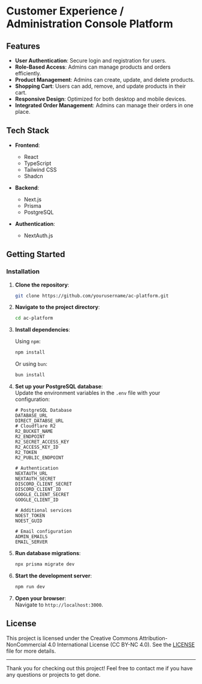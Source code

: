 # Customer Experience / Administration Console Platform

## Features

- **User Authentication**: Secure login and registration for users.
- **Role-Based Access**: Admins can manage products and orders efficiently.
- **Product Management**: Admins can create, update, and delete products.
- **Shopping Cart**: Users can add, remove, and update products in their cart.
- **Responsive Design**: Optimized for both desktop and mobile devices.
- **Integrated Order Management**: Admins can manage their orders in one place.

## Tech Stack

- **Frontend**:

  - React
  - TypeScript
  - Tailwind CSS
  - Shadcn

- **Backend**:

  - Next.js
  - Prisma
  - PostgreSQL

- **Authentication**:
  - NextAuth.js

## Getting Started

### Installation

1. **Clone the repository**:

   ```bash
   git clone https://github.com/yourusername/ac-platform.git
   ```

2. **Navigate to the project directory**:

   ```bash
   cd ac-platform
   ```

3. **Install dependencies**:

   Using `npm`:

   ```bash
   npm install
   ```

   Or using `bun`:

   ```bash
   bun install
   ```

4. **Set up your PostgreSQL database**:  
   Update the environment variables in the `.env` file with your configuration:

   ```plaintext
   # PostgreSQL Database
   DATABASE_URL
   DIRECT_DATABSE_URL
   # Cloudflare R2
   R2_BUCKET_NAME
   R2_ENDPOINT
   R2_SECRET_ACCESS_KEY
   R2_ACCESS_KEY_ID
   R2_TOKEN
   R2_PUBLIC_ENDPOINT

   # Authentication
   NEXTAUTH_URL
   NEXTAUTH_SECRET
   DISCORD_CLIENT_SECRET
   DISCORD_CLIENT_ID
   GOOGLE_CLIENT_SECRET
   GOOGLE_CLIENT_ID

   # Additional services
   NOEST_TOKEN
   NOEST_GUID

   # Email configuration
   ADMIN_EMAILS
   EMAIL_SERVER
   ```

5. **Run database migrations**:

   ```bash
   npx prisma migrate dev
   ```

6. **Start the development server**:

   ```bash
   npm run dev
   ```

7. **Open your browser**:  
   Navigate to `http://localhost:3000`.

## License

This project is licensed under the Creative Commons Attribution-NonCommercial 4.0 International License (CC BY-NC 4.0).
See the [LICENSE](LICENSE) file for more details.

---

Thank you for checking out this project! Feel free to contact me if you have any questions or projects to get done.
